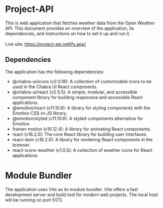 # Project-API
This is web application that fetches weather data from the Open Weather API. This document provides an overview of the application, its dependencies, and instructions on how to set it up and run it. <br/>
<br/>
Live site: https://project-api.netlify.app/
<br/>
## Dependencies
The application has the following dependencies:
<br/>
- @chakra-ui/icons (v2.0.18): A collection of customizable icons to be used in the Chakra UI React components. <br/>
- @chakra-ui/react (v2.5.5): A simple, modular, and accessible component library for building responsive and accessible React applications. <br/>
- @emotion/react (v11.10.6): A library for styling components with the Emotion CSS-in-JS library. <br/>
- @emotion/styled (v11.10.6): A styled-components alternative for Emotion. <br/>
- framer-motion (v10.12.4): A library for animating React components. <br/>
- react (v18.2.0): The core React library for building user interfaces. <br/>
- react-dom (v18.2.0): A library for rendering React components in the browser. <br/>
- react-icons-weather (v1.0.5): A collection of weather icons for React applications. <br/>
# Module Bundler <br/>
The application uses Vite as its module bundler. Vite offers a fast development server and build tool for modern web projects. The local host will be running on port 5173.
